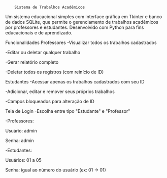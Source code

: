         Sistema de Trabalhos Acadêmicos
Um sistema educacional simples com interface gráfica em Tkinter e banco de dados SQLite, que permite o gerenciamento de trabalhos acadêmicos por professores e estudantes. Desenvolvido com Python para fins educacionais e de aprendizado.

 Funcionalidades
  Professores
-Visualizar todos os trabalhos cadastrados

-Editar ou deletar qualquer trabalho

-Gerar relatório completo

-Deletar todos os registros (com reinício de ID)

  Estudantes
-Acessar apenas os trabalhos cadastrados com seu ID

-Adicionar, editar e remover seus próprios trabalhos

-Campos bloqueados para alteração de ID

  Tela de Login
-Escolha entre tipo "Estudante" e "Professor"

-Professores:

Usuário: admin

Senha: admin

-Estudantes:

Usuários: 01 a 05

Senha: igual ao número do usuário (ex: 01 → 01)


